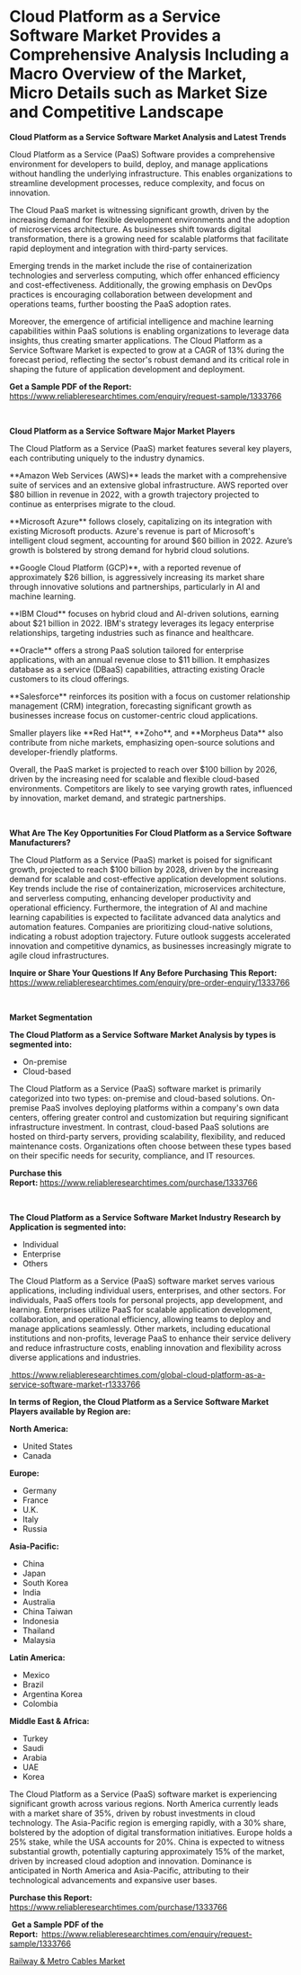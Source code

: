 <p><h1>Cloud Platform as a Service Software Market Provides a Comprehensive Analysis Including a Macro Overview of the Market, Micro Details such as Market Size and Competitive Landscape</h1></p><p><strong>Cloud Platform as a Service Software Market Analysis and Latest Trends</strong></p>
<p><p>Cloud Platform as a Service (PaaS) Software provides a comprehensive environment for developers to build, deploy, and manage applications without handling the underlying infrastructure. This enables organizations to streamline development processes, reduce complexity, and focus on innovation. </p><p>The Cloud PaaS market is witnessing significant growth, driven by the increasing demand for flexible development environments and the adoption of microservices architecture. As businesses shift towards digital transformation, there is a growing need for scalable platforms that facilitate rapid deployment and integration with third-party services. </p><p>Emerging trends in the market include the rise of containerization technologies and serverless computing, which offer enhanced efficiency and cost-effectiveness. Additionally, the growing emphasis on DevOps practices is encouraging collaboration between development and operations teams, further boosting the PaaS adoption rates. </p><p>Moreover, the emergence of artificial intelligence and machine learning capabilities within PaaS solutions is enabling organizations to leverage data insights, thus creating smarter applications. The Cloud Platform as a Service Software Market is expected to grow at a CAGR of 13% during the forecast period, reflecting the sector's robust demand and its critical role in shaping the future of application development and deployment.</p></p>
<p><strong>Get a Sample PDF of the Report:&nbsp;</strong> <a href="https://www.reliableresearchtimes.com/enquiry/request-sample/1333766?utm_campaign=2934&utm_medium=2&utm_source=Github&utm_content=ia&utm_term=24032025&utm_id=cloud-platform-as-a-service-software">https://www.reliableresearchtimes.com/enquiry/request-sample/1333766</a></p>
<p>&nbsp;</p>
<p><strong>Cloud Platform as a Service Software Major Market Players</strong></p>
<p><p>The Cloud Platform as a Service (PaaS) market features several key players, each contributing uniquely to the industry dynamics. </p><p>**Amazon Web Services (AWS)** leads the market with a comprehensive suite of services and an extensive global infrastructure. AWS reported over $80 billion in revenue in 2022, with a growth trajectory projected to continue as enterprises migrate to the cloud.</p><p>**Microsoft Azure** follows closely, capitalizing on its integration with existing Microsoft products. Azure's revenue is part of Microsoft's intelligent cloud segment, accounting for around $60 billion in 2022. Azure’s growth is bolstered by strong demand for hybrid cloud solutions.</p><p>**Google Cloud Platform (GCP)**, with a reported revenue of approximately $26 billion, is aggressively increasing its market share through innovative solutions and partnerships, particularly in AI and machine learning.</p><p>**IBM Cloud** focuses on hybrid cloud and AI-driven solutions, earning about $21 billion in 2022. IBM's strategy leverages its legacy enterprise relationships, targeting industries such as finance and healthcare.</p><p>**Oracle** offers a strong PaaS solution tailored for enterprise applications, with an annual revenue close to $11 billion. It emphasizes database as a service (DBaaS) capabilities, attracting existing Oracle customers to its cloud offerings.</p><p>**Salesforce** reinforces its position with a focus on customer relationship management (CRM) integration, forecasting significant growth as businesses increase focus on customer-centric cloud applications.</p><p>Smaller players like **Red Hat**, **Zoho**, and **Morpheus Data** also contribute from niche markets, emphasizing open-source solutions and developer-friendly platforms. </p><p>Overall, the PaaS market is projected to reach over $100 billion by 2026, driven by the increasing need for scalable and flexible cloud-based environments. Competitors are likely to see varying growth rates, influenced by innovation, market demand, and strategic partnerships.</p></p>
<p>&nbsp;</p>
<p><strong>What Are The Key Opportunities For Cloud Platform as a Service Software Manufacturers?</strong></p>
<p><p>The Cloud Platform as a Service (PaaS) market is poised for significant growth, projected to reach $100 billion by 2028, driven by the increasing demand for scalable and cost-effective application development solutions. Key trends include the rise of containerization, microservices architecture, and serverless computing, enhancing developer productivity and operational efficiency. Furthermore, the integration of AI and machine learning capabilities is expected to facilitate advanced data analytics and automation features. Companies are prioritizing cloud-native solutions, indicating a robust adoption trajectory. Future outlook suggests accelerated innovation and competitive dynamics, as businesses increasingly migrate to agile cloud infrastructures.</p></p>
<p><strong>Inquire or Share Your Questions If Any Before Purchasing This Report:</strong> <a href="https://www.reliableresearchtimes.com/enquiry/pre-order-enquiry/1333766?utm_campaign=2934&utm_medium=2&utm_source=Github&utm_content=ia&utm_term=24032025&utm_id=cloud-platform-as-a-service-software">https://www.reliableresearchtimes.com/enquiry/pre-order-enquiry/1333766</a></p>
<p>&nbsp;</p>
<p><strong>Market Segmentation</strong></p>
<p><strong>The Cloud Platform as a Service Software Market Analysis by types is segmented into:</strong></p>
<p><ul><li>On-premise</li><li>Cloud-based</li></ul></p>
<p><p>The Cloud Platform as a Service (PaaS) software market is primarily categorized into two types: on-premise and cloud-based solutions. On-premise PaaS involves deploying platforms within a company's own data centers, offering greater control and customization but requiring significant infrastructure investment. In contrast, cloud-based PaaS solutions are hosted on third-party servers, providing scalability, flexibility, and reduced maintenance costs. Organizations often choose between these types based on their specific needs for security, compliance, and IT resources.</p></p>
<p><strong>Purchase this Report:&nbsp;</strong><a href="https://www.reliableresearchtimes.com/purchase/1333766?utm_campaign=2934&utm_medium=2&utm_source=Github&utm_content=ia&utm_term=24032025&utm_id=cloud-platform-as-a-service-software">https://www.reliableresearchtimes.com/purchase/1333766</a></p>
<p>&nbsp;</p>
<p><strong>The Cloud Platform as a Service Software Market Industry Research by Application is segmented into:</strong></p>
<p><ul><li>Individual</li><li>Enterprise</li><li>Others</li></ul></p>
<p><p>The Cloud Platform as a Service (PaaS) software market serves various applications, including individual users, enterprises, and other sectors. For individuals, PaaS offers tools for personal projects, app development, and learning. Enterprises utilize PaaS for scalable application development, collaboration, and operational efficiency, allowing teams to deploy and manage applications seamlessly. Other markets, including educational institutions and non-profits, leverage PaaS to enhance their service delivery and reduce infrastructure costs, enabling innovation and flexibility across diverse applications and industries.</p></p>
<p><a href="https://www.reliableresearchtimes.com/global-cloud-platform-as-a-service-software-market-r1333766?utm_campaign=2934&utm_medium=2&utm_source=Github&utm_content=ia&utm_term=24032025&utm_id=cloud-platform-as-a-service-software">&nbsp;https://www.reliableresearchtimes.com/global-cloud-platform-as-a-service-software-market-r1333766</a></p>
<p><strong>In terms of Region, the Cloud Platform as a Service Software Market Players available by Region are:</strong></p>
<p>
    <p> <strong> North America: </strong>
        <ul>
            <li>United States</li>
            <li>Canada</li>
        </ul>
        </p> 
    <p> <strong> Europe: </strong>
        <ul>
            <li>Germany</li>
            <li>France</li>
            <li>U.K.</li>
            <li>Italy</li>
            <li>Russia</li>
        </ul>
        </p> 
    <p> <strong> Asia-Pacific: </strong>
        <ul>
            <li>China</li>
            <li>Japan</li>
            <li>South Korea</li>
            <li>India</li>
            <li>Australia</li>
            <li>China Taiwan</li>
            <li>Indonesia</li>
            <li>Thailand</li>
            <li>Malaysia</li>
        </ul>
        </p> 
    <p> <strong> Latin America: </strong>
        <ul>
            <li>Mexico</li>
            <li>Brazil</li>
            <li>Argentina Korea</li>
            <li>Colombia</li>
        </ul>
        </p> 
    <p> <strong> Middle East & Africa: </strong>
        <ul>
            <li>Turkey</li>
            <li>Saudi</li>
            <li>Arabia</li>
            <li>UAE</li>
            <li>Korea</li>
        </ul>
    </p>
    </p>
<p><p>The Cloud Platform as a Service (PaaS) software market is experiencing significant growth across various regions. North America currently leads with a market share of 35%, driven by robust investments in cloud technology. The Asia-Pacific region is emerging rapidly, with a 30% share, bolstered by the adoption of digital transformation initiatives. Europe holds a 25% stake, while the USA accounts for 20%. China is expected to witness substantial growth, potentially capturing approximately 15% of the market, driven by increased cloud adoption and innovation. Dominance is anticipated in North America and Asia-Pacific, attributing to their technological advancements and expansive user bases.</p></p>
<p><strong>Purchase this Report: </strong><a href="https://www.reliableresearchtimes.com/purchase/1333766?utm_campaign=2934&utm_medium=2&utm_source=Github&utm_content=ia&utm_term=24032025&utm_id=cloud-platform-as-a-service-software">https://www.reliableresearchtimes.com/purchase/1333766</a></p>
<p>&nbsp;<strong>Get a Sample PDF of the Report:&nbsp;&nbsp;</strong><a href="https://www.reliableresearchtimes.com/enquiry/request-sample/1333766?utm_campaign=2934&utm_medium=2&utm_source=Github&utm_content=ia&utm_term=24032025&utm_id=cloud-platform-as-a-service-software">https://www.reliableresearchtimes.com/enquiry/request-sample/1333766</a></p>
<p><strong></strong></p>
<p><p><a href="https://github.com/abantolemox08/Market-Research-Report-List-1/blob/main/railway-metro-cables-market.md?utm_campaign=2934&utm_medium=2&utm_source=Github&utm_content=ia&utm_term=24032025&utm_id=cloud-platform-as-a-service-software">Railway & Metro Cables Market</a></p></p>